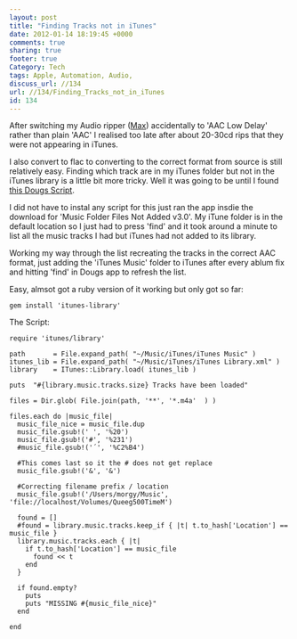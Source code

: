 ```yaml
---
layout: post
title: "Finding Tracks not in iTunes"
date: 2012-01-14 18:19:45 +0000 
comments: true
sharing: true
footer: true
Category: Tech
tags: Apple, Automation, Audio,
discuss_url: //134
url: //134/Finding_Tracks_not_in_iTunes
id: 134
---
```

After switching my Audio ripper ([Max][]) accidentally to 'AAC Low Delay' rather than plain 'AAC' I realised too late after about 20-30cd rips that they were not appearing in iTunes.

I also convert to flac to converting to the correct format from source is still relatively easy. Finding which track are in my iTunes folder but not in the iTunes library is a little bit more tricky. Well it was going to be until I found [this Dougs Script][dscript]. 

I did not have to instal any script for this just ran the app insdie the download for 'Music Folder Files Not Added v3.0'. My iTune folder is in the default location so I just had to press 'find' and it took around a minute to list all the music tracks I had but iTunes had not added to its library.

Working my way through the list recreating the tracks in the correct AAC format, just adding the 'iTunes Music' folder to iTunes after every ablum fix and hitting 'find' in Dougs app to refresh the list.  

Easy, almsot got a ruby version of it working but only got so far:

    gem install 'itunes-library'

The Script:
    
    require 'itunes/library'

    path       = File.expand_path( "~/Music/iTunes/iTunes Music" )
    itunes_lib = File.expand_path( "~/Music/iTunes/iTunes Library.xml" )
    library    = ITunes::Library.load( itunes_lib )

    puts  "#{library.music.tracks.size} Tracks have been loaded"

    files = Dir.glob( File.join(path, '**', '*.m4a'  ) )
    
    files.each do |music_file|
      music_file_nice = music_file.dup
      music_file.gsub!(' ', '%20')
      music_file.gsub!('#', '%231')
      #music_file.gsub!('´', '%C2%B4')

      #This comes last so it the # does not get replace
      music_file.gsub!('&', '&') 
  
      #Correcting filename prefix / location
      music_file.gsub!('/Users/morgy/Music', 'file://localhost/Volumes/Queeg500TimeM')

      found = []
      #found = library.music.tracks.keep_if { |t| t.to_hash['Location'] == music_file }
      library.music.tracks.each { |t| 
        if t.to_hash['Location'] == music_file
          found << t
        end
      }

      if found.empty? 
        puts
        puts "MISSING #{music_file_nice}"
      end

    end

[Max]: http://sbooth.org/Max
[dscript]: http://dougscripts.com/itunes/scripts/ss.php?sp=musicfolderfilesnotadded2
